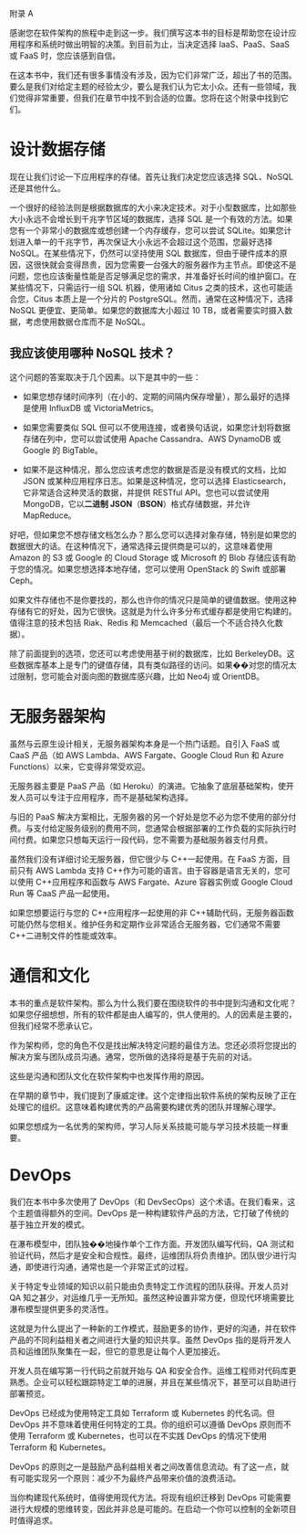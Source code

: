 附录 A

感谢您在软件架构的旅程中走到这一步。我们撰写这本书的目标是帮助您在设计应用程序和系统时做出明智的决策。到目前为止，当决定选择 IaaS、PaaS、SaaS 或 FaaS 时，您应该感到自信。

在这本书中，我们还有很多事情没有涉及，因为它们非常广泛，超出了书的范围。要么是我们对给定主题的经验太少，要么是我们认为它太小众。还有一些领域，我们觉得非常重要，但我们在章节中找不到合适的位置。您将在这个附录中找到它们。

# 设计数据存储

现在让我们讨论一下应用程序的存储。首先让我们决定您应该选择 SQL、NoSQL 还是其他什么。

一个很好的经验法则是根据数据库的大小来决定技术。对于小型数据库，比如那些大小永远不会增长到千兆字节区域的数据库，选择 SQL 是一个有效的方法。如果您有一个非常小的数据库或想创建一个内存缓存，您可以尝试 SQLite。如果您计划进入单一的千兆字节，再次保证大小永远不会超过这个范围，您最好选择 NoSQL。在某些情况下，仍然可以坚持使用 SQL 数据库，但由于硬件成本的原因，这很快就会变得昂贵，因为您需要一台强大的服务器作为主节点。即使这不是问题，您也应该衡量性能是否足够满足您的需求，并准备好长时间的维护窗口。在某些情况下，只需运行一组 SQL 机器，使用诸如 Citus 之类的技术，这也可能适合您，Citus 本质上是一个分片的 PostgreSQL。然而，通常在这种情况下，选择 NoSQL 更便宜、更简单。如果您的数据库大小超过 10 TB，或者需要实时摄入数据，考虑使用数据仓库而不是 NoSQL。

## 我应该使用哪种 NoSQL 技术？

这个问题的答案取决于几个因素。以下是其中的一些：

+   如果您想存储时间序列（在小的、定期的间隔内保存增量），那么最好的选择是使用 InfluxDB 或 VictoriaMetrics。

+   如果您需要类似 SQL 但可以不使用连接，或者换句话说，如果您计划将数据存储在列中，您可以尝试使用 Apache Cassandra、AWS DynamoDB 或 Google 的 BigTable。

+   如果不是这种情况，那么您应该考虑您的数据是否是没有模式的文档，比如 JSON 或某种应用程序日志。如果是这种情况，您可以选择 Elasticsearch，它非常适合这种灵活的数据，并提供 RESTful API。您也可以尝试使用 MongoDB，它以**二进制 JSON**（**BSON**）格式存储数据，并允许 MapReduce。

好吧，但如果您不想存储文档怎么办？那么您可以选择对象存储，特别是如果您的数据很大的话。在这种情况下，通常选择云提供商是可以的，这意味着使用 Amazon 的 S3 或 Google 的 Cloud Storage 或 Microsoft 的 Blob 存储应该有助于您的情况。如果您想选择本地存储，您可以使用 OpenStack 的 Swift 或部署 Ceph。

如果文件存储也不是你要找的，那么也许你的情况只是简单的键值数据。使用这种存储有它的好处，因为它很快。这就是为什么许多分布式缓存都是使用它构建的。值得注意的技术包括 Riak、Redis 和 Memcached（最后一个不适合持久化数据）。

除了前面提到的选项，您还可以考虑使用基于树的数据库，比如 BerkeleyDB。这些数据库基本上是专门的键值存储，具有类似路径的访问。如果��对您的情况太过限制，您可能会对面向图的数据库感兴趣，比如 Neo4j 或 OrientDB。

# 无服务器架构

虽然与云原生设计相关，无服务器架构本身是一个热门话题。自引入 FaaS 或 CaaS 产品（如 AWS Lambda、AWS Fargate、Google Cloud Run 和 Azure Functions）以来，它变得非常受欢迎。

无服务器主要是 PaaS 产品（如 Heroku）的演进。它抽象了底层基础架构，使开发人员可以专注于应用程序，而不是基础架构选择。

与旧的 PaaS 解决方案相比，无服务器的另一个好处是您不必为您不使用的部分付费。与支付给定服务级别的费用不同，您通常会根据部署的工作负载的实际执行时间付费。如果您只想每天运行一段代码，您不需要为基础服务器支付月费。

虽然我们没有详细讨论无服务器，但它很少与 C++一起使用。在 FaaS 方面，目前只有 AWS Lambda 支持 C++作为可能的语言。由于容器是语言无关的，您可以使用 C++应用程序和函数与 AWS Fargate、Azure 容器实例或 Google Cloud Run 等 CaaS 产品一起使用。

如果您想要运行与您的 C++应用程序一起使用的非 C++辅助代码，无服务器函数可能仍然与您相关。维护任务和定期作业非常适合无服务器，它们通常不需要 C++二进制文件的性能或效率。

# 通信和文化

本书的重点是软件架构。那么为什么我们要在围绕软件的书中提到沟通和文化呢？如果您仔细想想，所有的软件都是由人编写的，供人使用的。人的因素是主要的，但我们经常不愿承认它。

作为架构师，您的角色不仅是找出解决特定问题的最佳方法。您还必须将您提出的解决方案与团队成员沟通。通常，您所做的选择将是基于先前的对话。

这些是沟通和团队文化在软件架构中也发挥作用的原因。

在早期的章节中，我们提到了康威定律。这个定律指出软件系统的架构反映了正在处理它的组织。这意味着构建优秀的产品需要构建优秀的团队并理解心理学。

如果您想成为一名优秀的架构师，学习人际关系技能可能与学习技术技能一样重要。

# DevOps

我们在本书中多次使用了 DevOps（和 DevSecOps）这个术语。在我们看来，这个主题值得额外的空间。DevOps 是一种构建软件产品的方法，它打破了传统的基于独立开发的模式。

在瀑布模型中，团队独��地操作单个工作方面。开发团队编写代码，QA 测试和验证代码，然后才是安全和合规性。最终，运维团队将负责维护。团队很少进行沟通，即使进行沟通，通常也是一个非常正式的过程。

关于特定专业领域的知识以前只能由负责特定工作流程的团队获得。开发人员对 QA 知之甚少，对运维几乎一无所知。虽然这种设置非常方便，但现代环境需要比瀑布模型提供更多的灵活性。

这就是为什么提出了一种新的工作模式，鼓励更多的协作，更好的沟通，并在软件产品的不同利益相关者之间进行大量的知识共享。虽然 DevOps 指的是将开发人员和运维团队聚集在一起，但它的意思是让每个人更加接近。

开发人员在编写第一行代码之前就开始与 QA 和安全合作。运维工程师对代码库更熟悉。企业可以轻松跟踪特定工单的进展，并且在某些情况下，甚至可以自助进行部署预览。

DevOps 已经成为使用特定工具如 Terraform 或 Kubernetes 的代名词。但 DevOps 并不意味着使用任何特定的工具。你的组织可以遵循 DevOps 原则而不使用 Terraform 或 Kubernetes，也可以在不实践 DevOps 的情况下使用 Terraform 和 Kubernetes。

DevOps 的原则之一是鼓励产品利益相关者之间改善信息流动。有了这一点，就有可能实现另一个原则：减少不为最终产品带来价值的浪费活动。

当你构建现代系统时，值得使用现代方法。将现有组织迁移到 DevOps 可能需要进行大规模的思维转变，因此并非总是可能的。在启动一个你可以控制的全新项目时值得追求。
